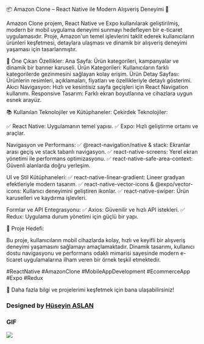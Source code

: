 
📦 Amazon Clone – React Native ile Modern Alışveriş Deneyimi 🛒

Amazon Clone projem, React Native ve Expo kullanılarak geliştirilmiş, modern bir mobil uygulama deneyimi sunmayı hedefleyen bir e-ticaret uygulamasıdır. Proje, Amazon'un temel işlevlerini taklit ederek kullanıcıların ürünleri keşfetmesi, detaylara ulaşması ve dinamik bir alışveriş deneyimi yaşaması için tasarlanmıştır.

🚀 Öne Çıkan Özellikler:
Ana Sayfa: Ürün kategorileri, kampanyalar ve dinamik bir banner karuseli.
Ürün Kategorileri: Kullanıcıların farklı kategorilerde gezinmesini sağlayan kolay erişim.
Ürün Detay Sayfası: Ürünlerin resimleri, açıklamaları, fiyatları ve özellikleriyle detaylı gösterimi.
Akıcı Navigasyon: Hızlı ve kesintisiz sayfa geçişleri için React Navigation kullanımı.
Responsive Tasarım: Farklı ekran boyutlarına ve cihazlara uygun esnek arayüz.

📚 Kullanılan Teknolojiler ve Kütüphaneler:
Çekirdek Teknolojiler:

✅ React Native: Uygulamanın temel yapısı.
✅ Expo: Hızlı geliştirme ortamı ve araçlar.

Navigasyon ve Performans:
✅ @react-navigation/native & stack: Ekranlar arası geçiş ve stack tabanlı navigasyon.
✅ react-native-screens: Yerel ekran yönetimi ile performans optimizasyonu.
✅ react-native-safe-area-context: Güvenli alanlarda doğru yerleşim.

UI ve Stil Kütüphaneleri:
✅ react-native-linear-gradient: Lineer gradyan efektleriyle modern tasarım.
✅ react-native-vector-icons & @expo/vector-icons: Kullanıcı deneyimini geliştiren ikonlar.
✅ react-native-swiper: Ürün karuselleri ve kaydırma işlevleri.

Formlar ve API Entegrasyonu:
✅ Axios: Güvenilir ve hızlı API istekleri.
✅ Redux: Uygulama durum yönetimi için güçlü bir yapı.


🌟 Proje Hedefi:

Bu proje, kullanıcıların mobil cihazlarda kolay, hızlı ve keyifli bir alışveriş deneyimi yaşamasını sağlamayı amaçlamaktadır. Dinamik tasarımı, kullanıcı dostu navigasyonu ve performans odaklı mimarisi sayesinde modern e-ticaret uygulamalarına ilham veren bir örnek teşkil etmektedir.

#ReactNative #AmazonClone #MobileAppDevelopment #EcommerceApp #Expo #Redux

📱 Daha fazla bilgi ve projelerimi keşfetmek için bana ulaşabilirsiniz!

###  Designed by <a href="https://www.linkedin.com/in/h%C3%BCseyin-aslan-128519203/" target="_blank">Hüseyin ASLAN</a> 

### GIF

![](./assets/record/Amazon.gif)


